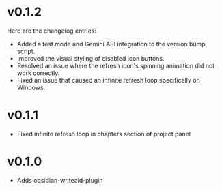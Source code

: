 # v0.1.2

Here are the changelog entries:

*   Added a test mode and Gemini API integration to the version bump script.
*   Improved the visual styling of disabled icon buttons.
*   Resolved an issue where the refresh icon's spinning animation did not work correctly.
*   Fixed an issue that caused an infinite refresh loop specifically on Windows.

# v0.1.1

- Fixed infinite refresh loop in chapters section of project panel

# v0.1.0

- Adds obsidian-writeaid-plugin
